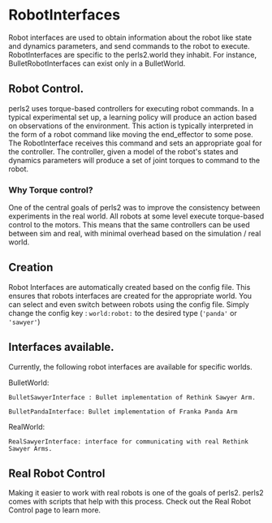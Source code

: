 # RobotInterfaces

Robot interfaces are used to obtain information about the robot like state and dynamics parameters, and send commands to the robot to execute. RobotInterfaces are specific to the perls2.world they inhabit. For instance, BulletRobotInterfaces can exist only in a BulletWorld.

## Robot Control.

perls2 uses torque-based controllers for executing robot commands. In a typical experimental set up, a learning policy will produce an action based on observations of the environment. This action is typically interpreted in the form of a robot command like moving the end_effector to some pose. The RobotInterface receives this command and sets an appropriate goal for the controller. The controller, given a model of the robot's states and dynamics parameters will produce a set of joint torques to command to the robot.


### Why Torque control?
One of the central goals of perls2 was to improve the consistency between experiments in the real world. All robots at some level execute torque-based control to the motors. This means that the same controllers can be used between sim and real, with minimal overhead based on the simulation / real world.


## Creation
Robot Interfaces are automatically created based on the config file. This ensures that robots interfaces are created for the appropriate world. You can select and even switch between robots using the config file. Simply change the config key : `world:robot:` to the desired type (`'panda'` or `'sawyer'`)

## Interfaces available.
Currently, the following robot interfaces are available for specific worlds.

BulletWorld:

    BulletSawyerInterface : Bullet implementation of Rethink Sawyer Arm.

    BulletPandaInterface: Bullet implementation of Franka Panda Arm

RealWorld:

    RealSawyerInterface: interface for communicating with real Rethink Sawyer Arms.


## Real Robot Control
Making it easier to work with real robots is one of the goals of perls2. perls2 comes with scripts that help with this process. Check out the Real Robot Control page to learn more.